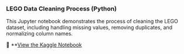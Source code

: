 
### LEGO Data Cleaning Process (Python)

This Jupyter notebook demonstrates the process of cleaning the LEGO dataset, including handling missing values, removing duplicates, and normalizing column names.

📌 **[View the Kaggle Notebook](https://www.kaggle.com/code/maggieakarn/lego-cleaning-dataframe-pandas)




 
